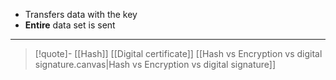 - Transfers data with the key 
- **Entire** data set is sent

--- 
>[!quote]-
[[Hash]]
[[Digital certificate]]
[[Hash vs Encryption vs digital signature.canvas|Hash vs Encryption vs digital signature]]